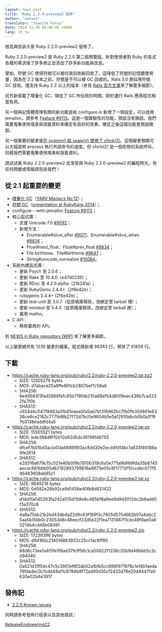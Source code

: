 ```yaml
---
layout: news_post
title: "Ruby 2.2.0-preview2 發佈"
author: "naruse"
translator: "Juanito Fatas"
date: 2014-11-28 09:00:00 +0000
lang: zh_tw
---
```


很高興告訴大家 Ruby 2.2.0-preview2 發佈了。

Ruby 2.2.0-preview2 是 Ruby 2.2.0 第二個預覽版。針對使用者對 Ruby 的各式各樣的需求做了許多修正並添加了許多新功能與改良。

譬如，符號 GC 使得符號可以被垃圾回收器回收了。這降低了符號的記憶體使用量，因為在 2.2 版本之前，符號是不可以被 GC 回收的。Rails 5.0 將採用符號 GC 技術。僅支持 Ruby 2.2 以上的版本（參見 [Rails 官方文章](http://weblog.rubyonrails.org/2014/8/20/Rails-4-2-beta1/)來了解更多細節）。

另外新搭載了增量化 GC，降低了 GC 所佔用的時間，對於運行 Rails 應用程式相當有用。

另一個與記憶體管理有關的新功能是給 configure.in 新增了一個設定，可以啟用 jemalloc，請參考 [Feature #9113](https://bugs.ruby-lang.org/issues/9113)。這是一個實驗性的功能，預設沒有開啟。我們需要蒐集使用場景與效能資料來確定有良好的效果，確定之後這個功能會預設開啟。

另一個重要的變更是[在 system() 和 spawn() 使用了 vfork(2)](http://www.a-k-r.org/d/2014-09.html#a2014_09_06)。這個變更預期可以大幅提昇 process 執行外部命令的速度。但 vfork(2) 是一個危險的系統呼叫，同樣我們需要蒐集使用場景和效能資料。

請試試看 Ruby 2.2.0-preview2 並享受與 Ruby 2.2.0-preview2 的編程時光，有任何問題或情報請告訴我們！

## 從 2.1 起重要的變更

* [增量化 GC](https://bugs.ruby-lang.org/issues/10137)（[YARV Maniacs No.12](http://magazine.rubyist.net/?0048-YARVManiacs)）；
* [符號 GC](https://bugs.ruby-lang.org/issues/9634)（[presentation at RubyKaigi 2014](http://www.slideshare.net/authorNari/symbol-gc)）；
* configure --with-jemalloc [Feature #9113](https://bugs.ruby-lang.org/issues/9113)；
* 核心函式庫：
  * 支援 Unicode 7.0 [#9092](https://bugs.ruby-lang.org/issues/9092)；
  * 新增方法：
    * Enumerable#slice_after [#9071](https://bugs.ruby-lang.org/issues/9071)、Enumerable#slice_when [#9826](https://bugs.ruby-lang.org/issues/9826)；
    * Float#next_float、Float#prev_float [#9834](https://bugs.ruby-lang.org/issues/9834)；
    * File.birthtime、File#birthtime [#9647](https://bugs.ruby-lang.org/issues/9647)；
    * String#unicode_normalize [#10084](https://bugs.ruby-lang.org/issues/10084)。
* 系統內建函式庫：
  * 更新 Psych 至 2.0.6；
  * 更新 Rake 至 10.4.0（e47d0239）；
  * 更新 RDoc 至 4.2.0.alpha（21b241a）；
  * 更新 RubyGems 2.4.4+（2f6e42e）；
  * rubygems 2.4.4+ (2f6e42e)；
  * 更新 test-unit 至 3.0.7（從原碼庫移除，改綁定至 tarball 裡）；
  * 更新 minitest 至 5.4.3（從原碼庫移除，改綁定至 tarball 裡）；
  * 棄用 mathn。
* C API：
  * 移除棄用的 API。

到 [NEWS in Ruby repository (WIP)](https://github.com/ruby/ruby/blob/v2_2_0_preview2/NEWS) 來了解更多細節。

以上變更總共有 1239 變更的檔案，程式碼新增 98343 行，移除了 61858 行。

## 下載

* <https://cache.ruby-lang.org/pub/ruby/2.2/ruby-2.2.0-preview2.tar.bz2>
  * SIZE:   12505279 bytes
  * MD5:    d7abace25a8ffe861cb2807bef1c58a6
  * SHA256: 9e49583f3fad3888fefc85b719fdb210a88ef54d80f9eac439b7ca4232fa7f0b
  * SHA512: c654d4c047f9463a5fb81eaea0fa5ab7bf316962bc7fb0fb356861e6336ce8ce2162c7779d8b27f72d7bc0e9604b5e5af2910abcb0b0a1f197b3138eaddfd4a5
* <https://cache.ruby-lang.org/pub/ruby/2.2/ruby-2.2.0-preview2.tar.gz>
  * SIZE:   15505521 bytes
  * MD5:    bde388d6f10012a92d5dc36196fd6755
  * SHA256: dfcef7b01bd3acb41da6689993ac8dd30e2ecd4fd14bc1a833f46188a9fe2614
  * SHA512: e2d316a679c15c021e40b0f9b7810b319c6a5e771a9b869fda35b6745aecac881bbb05d62192893799816a8673e05c8f17713f10ccdec077f546483608ab85c1
* <https://cache.ruby-lang.org/pub/ruby/2.2/ruby-2.2.0-preview2.tar.xz>
  * SIZE:   9649216 bytes
  * MD5:    0d582e28b92ce9d1456e40fb8d821422
  * SHA256: d14d1fa045263fa242a515d7b9e8c485bf8a9ee9d9d3012dc2b6add0f3a370c6
  * SHA512: 4a8a75ab21b2bd43db4a22d9c63f189f3c7805d575d662b07a4ddc25aa5b156b0c23053d8c48eecf23d5e22f1ea7131467f1cdc48f9ae0a83214b4cd46b08491
* <https://cache.ruby-lang.org/pub/ruby/2.2/ruby-2.2.0-preview2.zip>
  * SIZE:   17239396 bytes
  * MD5:    d94160c214016863932c25cc1ac6ff90
  * SHA256: 88d6c73ee1a4f5fe1f8ad37fe1f56c1ca50622f1338c20b9d46bbb5c2cd94040
  * SHA512: 0a021d31f54c47c5c3901ef6f2ab02a1bfb5cc698f971978c1e16b1aeda78fdadec0c1cdd48af1c8784b8f72ad00d35cf2433d78e20d4447fa0630e02b4e3917

## 發佈記

* [2.2.0 Known issues](https://bugs.ruby-lang.org/projects/ruby-trunk/issues?query_id=115)

同時請參考發佈行程表以及其他資訊：

[ReleaseEngineering22](https://bugs.ruby-lang.org/projects/ruby-trunk/wiki/ReleaseEngineering22)
